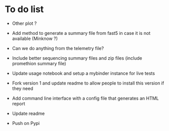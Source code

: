 # To do list

* Other plot ?
* Add method to generate a summary file from fast5 in case it is not available (Minknow ?)
* Can we do anything from the telemetry file?

* Include better sequencing summary files and zip files (include promethion summary file)
* Update usage notebook and setup a mybinder instance for live tests
* Fork version 1 and update readme to allow people to install this version if they need

* Add command line interface with a config file that generates an HTML report
* Update readme
* Push on Pypi
